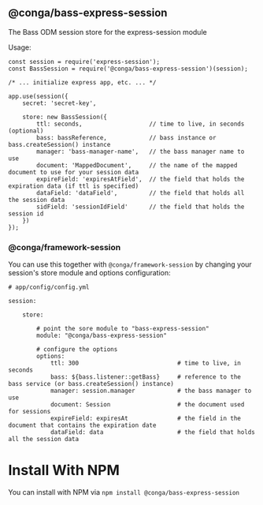 @conga/bass-express-session
----------------------------

The Bass ODM session store for the express-session module

Usage:

```
const session = require('express-session');
const BassSession = require('@conga/bass-express-session')(session);
 
/* ... initialize express app, etc. ... */
 
app.use(session({
    secret: 'secret-key',
 
    store: new BassSession({
        ttl: seconds,                   // time to live, in seconds (optional)
        bass: bassReference,            // bass instance or bass.createSession() instance
        manager: 'bass-manager-name',   // the bass manager name to use
        document: 'MappedDocument',     // the name of the mapped document to use for your session data
        expireField: 'expiresAtField',  // the field that holds the expiration data (if ttl is specified)
        dataField: 'dataField',         // the field that holds all the session data 
        sidField: 'sessionIdField'      // the field that holds the session id
    })
});
```

### @conga/framework-session

You can use this together with `@conga/framework-session` by changing your session's store module 
and options configuration:

```
# app/config/config.yml

session:

    store:

        # point the sore module to "bass-express-session"
        module: "@conga/bass-express-session"
 
        # configure the options
        options:
            ttl: 300                            # time to live, in seconds
            bass: ${bass.listener::getBass}     # reference to the bass service (or bass.createSession() instance)
            manager: session.manager            # the bass manager to use
            document: Session                   # the document used for sessions
            expireField: expiresAt              # the field in the document that contains the expiration date
            dataField: data                     # the field that holds all the session data
```

# Install With NPM
You can install with NPM via `npm install @conga/bass-express-session`